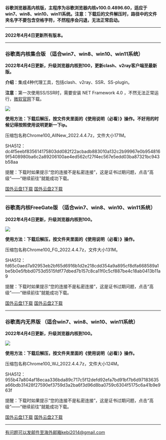 **谷歌浏览器高内核版，主程序为谷歌浏览器内核v100.0.4896.60，适应于win7、win8、win10、win11系统。注意：下载后的文件解压时，路径中的文件夹名字不要包含空格字符，不然程序会闪退，无法正常启动。**

***

**2022年4月4日更新所有版本。**

***

### 谷歌高内核集合版  （适合win7、win8、win10、win11系统）

**2022年4月4日更新，升级浏览器内核到100，更新clash、v2ray客户端至最新版。**

**介绍**：集成4种代理工具，包括clash、v2ray、SSR、SS-plugin。

**注意**：第一次使用SS/SSR时，需要安装 NET Framework 4.0 ，不然无法正常运行，[微软官网](https://www.microsoft.com/zh-cn/download/details.aspx?id=17718)下载。

![](https://cdn.jsdelivr.net/gh/Alvin9999/pac2/softimag/chrome961128.PNG)

**使用方法：下载后解压，按文件夹里面的《使用说明（必看）》操作。不好用的时候记得按照使用说明更新一下ip。**

压缩包名称Chrome100_AllNew_2022.4.4.7z，文件大小171M。

SHA512：dc4f5eebf835614175803dd082f22acbadb883010a132c2b99967e0b9548169f5408980ba6c2a89206100ae4ed562cf27f4ec567e5edd03ba87321bc943b58aa

提醒：下载时如果提示“您的连接不是私密连接”，这是证书过期问题，点击“高级”——“继续前往”就能成功下载。

[国外云盘1下载](https://tr601.free4444.xyz/Chrome100_AllNew_2022.4.4.7z) 
[国外云盘2下载](https://tr201.free4444.xyz/Chrome100_AllNew_2022.4.4.7z) 


***

### 谷歌高内核FreeGate版  （适合win7、win8、win10、win11系统）

**2022年4月4日更新，升级浏览器内核到100。**

![](https://cdn.jsdelivr.net/gh/Alvin9999/pac2/softimag/chrome9611282.PNG)

**使用方法：下载后解压，按文件夹里面的《使用说明（必看）》操作。**

压缩包名称Chrome100_FG_2022.4.4.7z，文件大小131M。

SHA512：fd65c0aed7a92953eb2bf65d6916b1d2e218cdd354a9a895cf8dfa668589a1be5b0e5fbbd0753d5515fdf77dbed7b157c8ca11f0c5cf887be4c18ab0413b11a9

提醒：下载时如果提示“您的连接不是私密连接”，这是证书过期问题，点击“高级”——“继续前往”就能成功下载。

[国外云盘1下载](https://tr601.free4444.xyz/Chrome100_FG_2022.4.4.7z) 
[国外云盘2下载](https://tr201.free4444.xyz/Chrome100_FG_2022.4.4.7z) 

***

### 谷歌高内无界版  （适合win7、win8、win10、win11系统）

**2022年4月4日更新，升级浏览器内核到100。**

![](https://cdn.jsdelivr.net/gh/Alvin9999/pac2/softimag/chrome9611283.PNG)

**使用方法：下载后解压，按文件夹里面的《使用说明（必看）》操作。**

压缩包名称Chrome100_WJ_2022.4.4.7z，文件大小124M。

SHA512：955b47a804af18ecaa336bda89c717c5f12defd92efa7bd91bf7b6d97183635a66bdb31428f27590ef3759d3a2ba6f3d96d8ba0759c6304f5175c6a41b9e963f

提醒：下载时如果提示“您的连接不是私密连接”，这是证书过期问题，点击“高级”——“继续前往”就能成功下载。

[国外云盘1下载](https://tr601.free4444.xyz/Chrome100_WJ_2022.4.4.7z) 
[国外云盘2下载](https://tr201.free4444.xyz/Chrome100_WJ_2022.4.4.7z) 


***

有问题可以发邮件至海外邮箱kebi2014@gmail.com